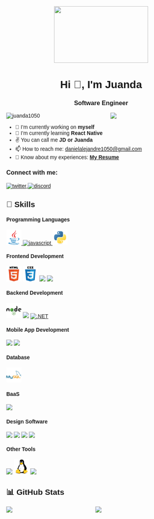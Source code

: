 <div class="content" style="margin-bottom: 50px; font-family: Arial, sans-serif;">
  <div class="top-div" align="center">
    <img class="top-gif" src="https://media0.giphy.com/media/4no7ul3pa571e/giphy.gif?cid=ecf05e47ilmgmn68knh9tpey3m2d7qnua0mi784j8tcu9lrc&rid=giphy.gif&ct=g" 
         width="250" height="150"/>
  </div>

  <h1 align="center">Hi 👋, I'm Juanda</h1>
  <h3 align="center">Software Engineer</h3>
  <img align="right" src="https://i.imgur.com/tiBe8pI.png" width="45%"/>

  <p align="left">
    <img src="https://komarev.com/ghpvc/?username=juanda1050&label=Profile%20views&color=blue&style=flat" alt="juanda1050" />
  </p>

  <ul>
    <li>🔭 I’m currently working on <b>myself</b></li>
    <li>🧐 I’m currently learning <b>React Native</b></li>
    <li>✌ You can call me <b>JD or Juanda</b></li>
    <li>📫 How to reach me: <a href="mailto:danielalejandre1050@gmail.com">danielalejandre1050@gmail.com</a></li>
    <li>📄 Know about my experiences: 
      <a href="https://drive.google.com/file/d/1Xg47iOMkBXV-AiPzRk1hdzZjyyUIyENV/view?usp=sharing" target="_blank"><b>My Resume</b></a>
    </li>
  </ul>

  <h3 align="left">Connect with me:</h3>
  <p align="left">
    <a href="https://twitter.com/juanda_1050" target="blank">
      <img align="center" src="https://raw.githubusercontent.com/rahuldkjain/github-profile-readme-generator/master/src/images/icons/Social/twitter.svg" alt="twitter" width="33" />
    </a>
    <a href="https://discord.gg/THEJDBOSSV.js#4500" target="blank">
      <img align="center" src="https://i.imgur.com/ouqm6UI.png" alt="discord" width="45" />
    </a>
  </p>

  <h2>🚀 Skills</h2>

  <h4>Programming Languages</h4>
  <a href="https://www.java.com" target="_blank" rel="noreferrer">
    <img src="https://raw.githubusercontent.com/devicons/devicon/master/icons/java/java-original.svg" alt="java" width="40"/>
  </a>
  <a href="https://developer.mozilla.org/en-US/docs/Web/JavaScript" target="_blank" rel="noreferrer">
    <img src="https://i.imgur.com/B57kpQJ.png" alt="javascript" width="40"/>
  </a>
  <a href="https://www.python.org" target="_blank" rel="noreferrer">
    <img src="https://raw.githubusercontent.com/devicons/devicon/master/icons/python/python-original.svg" alt="python" width="40"/>
  </a>

  <h4>Frontend Development</h4>
  <a href="https://www.w3.org/html/" target="_blank"><img src="https://raw.githubusercontent.com/devicons/devicon/master/icons/html5/html5-original-wordmark.svg" width="40"/></a>
  <a href="https://www.w3schools.com/css/" target="_blank"><img src="https://raw.githubusercontent.com/devicons/devicon/master/icons/css3/css3-original-wordmark.svg" width="40"/></a>
  <a href="https://reactjs.org/" target="_blank"><img src="https://reactnative.dev/img/header_logo.svg" width="40"/></a>
  <a href="https://tailwindcss.com/" target="_blank"><img src="https://www.vectorlogo.zone/logos/tailwindcss/tailwindcss-icon.svg" width="40"/></a>

  <h4>Backend Development</h4>
  <a href="https://nodejs.org" target="_blank"><img src="https://raw.githubusercontent.com/devicons/devicon/master/icons/nodejs/nodejs-original-wordmark.svg" width="40"/></a>
  <a href="https://expressjs.com" target="_blank"><img src="https://www.guayerd.com/wp-content/uploads/2021/04/expressjs-logo.svg" width="40"/></a>
  <a href="https://dotnet.microsoft.com/" target="_blank"><img src="https://upload.wikimedia.org/wikipedia/commons/7/7d/Microsoft_.NET_logo.svg" alt=".NET" width="40"/></a>

  <h4>Mobile App Development</h4>
  <a href="https://reactnative.dev/" target="_blank"><img src="https://reactnative.dev/img/header_logo.svg" width="40"/></a>
  <a href="https://ionicframework.com" target="_blank"><img src="https://upload.wikimedia.org/wikipedia/commons/d/d1/Ionic_Logo.svg" width="40"/></a>

  <h4>Database</h4>
  <a href="https://www.mysql.com/" target="_blank"><img src="https://raw.githubusercontent.com/devicons/devicon/master/icons/mysql/mysql-original-wordmark.svg" width="40"/></a>

  <h4>BaaS</h4>
  <a href="https://firebase.google.com/" target="_blank"><img src="https://www.vectorlogo.zone/logos/firebase/firebase-icon.svg" width="40"/></a>

  <h4>Design Software</h4>
  <a href="https://www.figma.com/" target="_blank"><img src="https://www.vectorlogo.zone/logos/figma/figma-icon.svg" width="40"/></a>
  <a href="https://www.adobe.com/products/xd.html" target="_blank"><img src="https://i.imgur.com/9X8VLa1.png" width="40"/></a>
  <a href="https://www.photoshop.com/en" target="_blank"><img src="https://i.imgur.com/XHK1mRk.png" width="40"/></a>
  <a href="https://www.blender.org/" target="_blank"><img src="https://download.blender.org/branding/community/blender_community_badge_white.svg" width="40"/></a>

  <h4>Other Tools</h4>
  <a href="https://git-scm.com/" target="_blank"><img src="https://www.vectorlogo.zone/logos/git-scm/git-scm-icon.svg" width="40"/></a>
  <a href="https://www.linux.org/" target="_blank"><img src="https://raw.githubusercontent.com/devicons/devicon/master/icons/linux/linux-original.svg" width="40"/></a>
  <a href="https://postman.com" target="_blank"><img src="https://www.vectorlogo.zone/logos/getpostman/getpostman-icon.svg" width="40"/></a>

  <h2>📊 GitHub Stats</h2>
  <img align="left" width="47%" src="https://github-readme-stats.vercel.app/api?username=juanda1050&show_icons=true&locale=en&theme=merko" />
  <img align="left" width="47%" src="https://github-readme-streak-stats.herokuapp.com/?user=juanda1050&theme=merko" />
</div>

